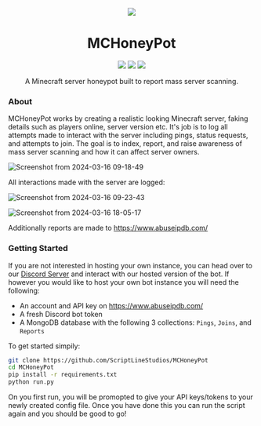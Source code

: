 <p align="center">
  <img align="center" src="https://static.wikia.nocookie.net/minecraft_gamepedia/images/3/33/Bee_with_nectar_%28angry%29.png/revision/latest/scale-to-width-down/250?cb=20200317174807"></img>
</p>
<h1 align="center"><b>MCHoneyPot</b></h1>
<p align="center">
  <img src="https://img.shields.io/badge/Python-3776AB?logo=python&logoColor=fff&style=for-the-badge"></img>
  <img src="https://img.shields.io/github/repo-size/ScriptLineStudios/MCHoneyPot?style=%22for-the-badge%22"></img>
  <img src="https://img.shields.io/github/last-commit/ScriptLineStudios/MCHoneyPot?style=%22for-the-badge%22"></img>
</p>
<p align="center">
  <a target="_blank" style="display: none;" href="https://discord.gg/7QSnA726dx">
    <img src="https://dcbadge.vercel.app/api/server/7QSnA726dx">
  </a>
</p>
<p align="center">
A Minecraft server honeypot built to report mass server scanning. 
</p>

### About

MCHoneyPot works by creating a realistic looking Minecraft server, faking details such as players online, server version etc. 
It's job is to log all attempts made to interact with the server including pings, status requests, and attempts to join.
The goal is to index, report, and raise awareness of mass server scanning and how it can affect server owners.

![Screenshot from 2024-03-16 09-18-49](https://github.com/ScriptLineStudios/MCHoneyPot/assets/85095943/c906b738-1a25-4db1-ab87-59cb467c1dcb)

All interactions made with the server are logged:

![Screenshot from 2024-03-16 09-23-43](https://github.com/ScriptLineStudios/MCHoneyPot/assets/85095943/0ec9e6bf-3b07-43d4-95e4-53162bdb896f)

![Screenshot from 2024-03-16 18-05-17](https://github.com/ScriptLineStudios/MCHoneyPot/assets/85095943/cb02ea5e-55de-4583-a956-706753aec757)

Additionally reports are made to https://www.abuseipdb.com/  

### Getting Started

If you are not interested in hosting your own instance, you can head over to our <a href="https://discord.gg/7QSnA726dx">Discord Server</a> and interact with our hosted version of the bot. If however you would like to host your own bot instance you will need the following:

* An account and API key on https://www.abuseipdb.com/
* A fresh Discord bot token
* A MongoDB database with the following 3 collections: ```Pings```, ```Joins```, and ```Reports```

To get started simpily:
```bash
git clone https://github.com/ScriptLineStudios/MCHoneyPot
cd MCHoneyPot
pip install -r requirements.txt
python run.py
```

On you first run, you will be promopted to give your API keys/tokens to your newly created config file. Once you have done this you can run the script again and you should be good to go!
